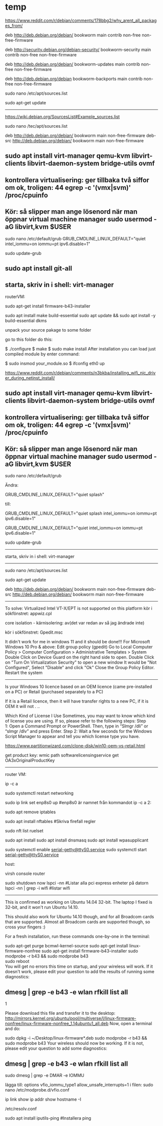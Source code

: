 # temp

https://www.reddit.com/r/debian/comments/178bbg2/why_arent_all_packages_from/



deb http://deb.debian.org/debian/ bookworm main contrib non-free non-free-firmware

deb http://security.debian.org/debian-security/ bookworm-security main contrib non-free non-free-firmware

deb http://deb.debian.org/debian/ bookworm-updates main contrib non-free non-free-firmware

deb http://deb.debian.org/debian bookworm-backports main contrib non-free non-free-firmware


sudo nano /etc/apt/sources.list

sudo apt-get update

-------------------------------------------------------------------------------------------------------

https://wiki.debian.org/SourcesList#Example_sources.list

sudo nano /tec/apt/sources.list

deb http://deb.debian.org/debian/ bookworm main non-free-firmware
deb-src http://deb.debian.org/debian/ bookworm main non-free-firmware

sudo apt install virt-manager qemu-kvm libvirt-clients libvirt-daemon-system bridge-utils ovmf
-------------------------------------------
kontrollera virtualisering: ger tillbaka två siffor om ok, troligen: 44
egrep -c '(vmx|svm)' /proc/cpuinfo
--------------------------------------
Kör: så slipper man ange lösenord när man öppnar virtual machine manager
sudo usermod -aG libvirt,kvm $USER
----------------------
sudo nano /etc/default/grub
GRUB_CMDLINE_LINUX_DEFAULT="quiet intel_iommu=on iommu=pt ipv6.disable=1"

sudo update-grub

sudo apt install git-all
----------------------

starta, skriv in i shell:
virt-manager
-------------------------------------------------------------

routerVM:

sudo apt-get install firmware-b43-installer

sudo apt install make build-essential
sudo apt update && sudo apt install -y build-essential dkms

unpack your source pakage to some folder

go to this folder
do this:

$ ./configure
$ make
$ sudo make install
After installation you can load just compiled module by enter command:

$ sudo insmod your_module.so
$ ifconfig eth0 up

https://www.reddit.com/r/debian/comments/n3bkba/installing_wifi_nic_driver_during_netinst_install/


sudo apt install virt-manager qemu-kvm libvirt-clients libvirt-daemon-system bridge-utils ovmf
-------------------------------------------
kontrollera virtualisering: ger tillbaka två siffor om ok, troligen: 44
egrep -c '(vmx|svm)' /proc/cpuinfo
--------------------------------------
Kör: så slipper man ange lösenord när man öppnar virtual machine manager
sudo usermod -aG libvirt,kvm $USER
----------------------
sudo nano /etc/default/grub



Ändra:
 
GRUB_CMDLINE_LINUX_DEFAULT="quiet splash"
 
till:
 
GRUB_CMDLINE_LINUX_DEFAULT="quiet splash intel_iommu=on iommu=pt ipv6.disable=1"



GRUB_CMDLINE_LINUX_DEFAULT="quiet intel_iommu=on iommu=pt ipv6.disable=1"

sudo update-grub

----------------------

starta, skriv in i shell:
virt-manager

-------------------------------------------------------------

sudo nano /etc/apt/sources.list

sudo apt-get update

deb http://deb.debian.org/debian/ bookworm main non-free-firmware
deb-src http://deb.debian.org/debian/ bookworm main non-free-firmware










___________________________________________________________________________________________________________________________
To solve:  Virtualized Intel VT-X/EPT is not supported on this platform
kör i sökfönstret: appwiz.cpl

core isolation - kärnisolering: av(det var redan av så jag ändrade inte)

kör i sökfönstret: Gpedit.msc

It didn't work for me in windows 11 and it should be done!!!
For Microsoft Windows 10 Pro & above:
Edit group policy (gpedit)
Go to Local Computer Policy > Computer Configuration > Administrative Templates > System
Double Click on Device Guard on the right hand side to open.
Double Click on "Turn On Virtualization Security" to open a new window
It would be "Not Configured", Select "Disable" and click "Ok"
Close the Group Policy Editor.
Restart the system

_________________________________________________________________________________________________________________________


Is your Windows 10 licence based on an OEM licence (came pre-installed on a PC) or Retail (purchased separately to a PC)

If it is a Retail licence, then it will have transfer rights to a new PC, if it is OEM it will not . .. 

Which Kind of License I Use
Sometimes, you may want to know which kind of license you are using. If so, please refer to the following steps:
Step 1: Open a Command Prompt or PowerShell. Then, type in “Slmgr /dli” or “slmgr /dlv” and press Enter.
Step 2: Wait a few seconds for the Windows Script Manager to appear and tell you which license type you have.


https://www.partitionwizard.com/clone-disk/win10-oem-vs-retail.html



get product key:
wmic path softwarelicensingservice get OA3xOriginalProductKey 


---------------------------------------------------------------------------------------
router VM:

ip -c a

sudo systemctl restart networking

sudo ip link set enp8s0 up  #enp8s0 är namnet från kommandot ip -c a  2:

sudo apt remove iptables

sudo apt install nftables #Skriva firefall regler

sudo nft list ruelset

sudo apt install
sudo apt install dnsmasq
sudo apt install wpasupplicant


sudo systemctl enable serial-getty@ttyS0.service
sudo systemctl start serial-getty@ttyS0.service



host:

virsh console router

sudo shutdown now
lspci -nn   #Listar alla pci express enheter på datorn
lspci -nn | grep -i wifi  #listar wifi

--------------------------------------------------------------------

This is confirmed as working on Ubuntu 14.04 32-bit. The laptop I fixed is 32-bit, and it won't run Ubuntu 14.10.

This should also work for Ubuntu 14.10 though, and for all Broadcom cards that are supported. Almost all Broadcom cards are supported though, so cross your fingers :)

For a fresh installation, run these commands one-by-one in the terminal:

sudo apt-get purge bcmwl-kernel-source
sudo apt-get install linux-firmware-nonfree
sudo apt-get install firmware-b43-installer
sudo modprobe -r b43 && sudo modprobe b43  
sudo reboot  
You will get no errors this time on startup, and your wireless will work. If it doesn't work, please edit your question to add the results of running some diagnostics:

dmesg | grep -e b43 -e wlan
rfkill list all
-----------------------------------------------------------------------
1

Please download this file and transfer it to the desktop: http://mirrors.kernel.org/ubuntu/pool/multiverse/l/linux-firmware-nonfree/linux-firmware-nonfree_1.14ubuntu1_all.deb Now, open a terminal and do:

sudo dpkg -i ~/Desktop/linux-firmware*.deb
sudo modprobe -r b43 && sudo modprobe b43
Your wireless should now be working. If it is not, please edit your question to add some diagnostics:

dmesg | grep -e b43 -e wlan
rfkill list all
-------------------------------------------------------------------------------------------

sudo dmesg | grep -e DMAR -e IOMMU

lägga till: options vfio_iommu_type1 allow_unsafe_interrupts=1
i filen: sudo nano /etc/modprobe.d/vfio.conf

ip link show
ip addr show
hostname -I

/etc/resolv.conf

sudo apt install iputils-ping #Installera ping


